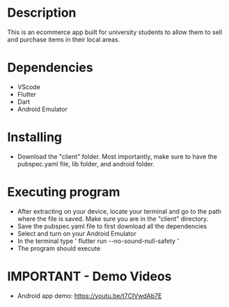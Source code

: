 # Description
This is an ecommerce app built for university students to allow them to sell and purchase items in their local areas.

# Dependencies
- VScode
- Flutter
- Dart
- Android Emulator
# Installing
- Download the "client" folder. Most importantly, make sure to have the pubspec.yaml file, lib folder, and android folder.
# Executing program
- After extracting on your device, locate your terminal and go to the path where the file is saved. Make sure you are in the "client" directory.
- Save the pubspec.yaml file to first download all the dependencies
- Select and turn on your Android Emulator
- In the terminal type
' flutter run --no-sound-null-safety '
- The program should execute
# IMPORTANT - Demo Videos
- Android app demo: https://youtu.be/t7CIVwdAb7E
